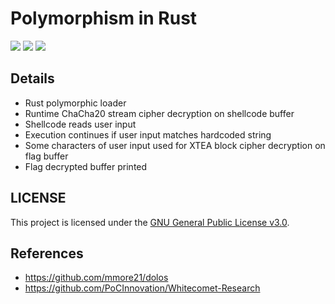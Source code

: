 # Polymorphism in Rust
[![](https://img.shields.io/badge/Category-Binary%20Exploitation-E5A505?style=flat-square)]() [![](https://img.shields.io/badge/Language-Rust%20%2f%20C%20%2f%20ASM-E5A505?style=flat-square)]() [![](https://img.shields.io/badge/Version-0.3.0-E5A505?style=flat-square&color=green)]()

## Details

- Rust polymorphic loader
- Runtime ChaCha20 stream cipher decryption on shellcode buffer
- Shellcode reads user input
- Execution continues if user input matches hardcoded string
- Some characters of user input used for XTEA block cipher decryption on flag buffer
- Flag decrypted buffer printed

## LICENSE

This project is licensed under the [GNU General Public License v3.0](https://choosealicense.com/licenses/gpl-3.0/).

## References

- https://github.com/mmore21/dolos
- https://github.com/PoCInnovation/Whitecomet-Research
